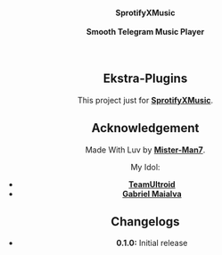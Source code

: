 <div align="center">
  <strong><br>SprotifyXMusic</strong></div><br/>
<div align="center"><strong>Smooth Telegram Music Player</strong><br>
<br />
<br />


## **Ekstra-Plugins**
This project just for **[SprotifyXMusic](https://github.com/Mister-Man7/SprotifyXMusic)**.

## **Acknowledgement**

Made With Luv by **[Mister-Man7](https://github.com/Mister-Man7)**.

My Idol:
- **[TeamUltroid](https://github.com/TeamUltroid/Ultroid)**
- **[Gabriel Maialva](https://github.com/gabrielmaialva33)**

## **Changelogs**
- **0.1.0:** Initial release
